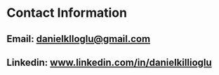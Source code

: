 # Contact Information
## Email: danielklloglu@gmail.com
## Linkedin: www.linkedin.com/in/danielkillioglu


